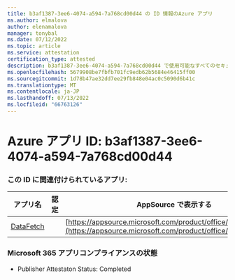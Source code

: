 ```yaml
---
title: b3af1387-3ee6-4074-a594-7a768cd00d44 の ID 情報のAzure アプリ
ms.author: elmalova
author: elenamalova
manager: tonybal
ms.date: 07/12/2022
ms.topic: article
ms.service: attestation
certification_type: attested
description: b3af1387-3ee6-4074-a594-7a768cd00d44 で使用可能なすべてのセキュリティとコンプライアンス情報。
ms.openlocfilehash: 5679908be7fbfb701fc9edb62b5684e46415ff00
ms.sourcegitcommit: 1d78b47ae32dd7ee29fb848e04ac0c5090d6b41c
ms.translationtype: MT
ms.contentlocale: ja-JP
ms.lasthandoff: 07/13/2022
ms.locfileid: "66763126"
---
```

# <a name="azure-app-id-b3af1387-3ee6-4074-a594-7a768cd00d44"></a>Azure アプリ ID: b3af1387-3ee6-4074-a594-7a768cd00d44


### <a name="apps-associated-with-this-id"></a>この ID に関連付けられているアプリ:
| **アプリ名** | **認定** | **AppSource で表示する** |
|--------------|---------------|-----------------------|
| [DataFetch](../forward/WA200003961.md) |  | [https://appsource.microsoft.com/product/office/WA200003961](https://appsource.microsoft.com/product/office/WA200003961) |

### <a name="microsoft-365-app-compliance-status"></a>Microsoft 365 アプリコンプライアンスの状態
- Publisher Attestaton Status: Completed

